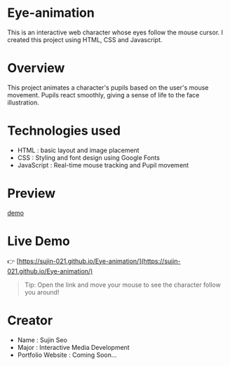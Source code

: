 # Eye-animation
This is an interactive web character whose eyes follow the mouse cursor. 
I created this project using HTML, CSS and Javascript.


# Overview
This project animates a character's pupils based on the user's mouse movement.
Pupils react smoothly, giving a sense of life to the face illustration. 


# Technologies used
- HTML : basic layout and image placement
- CSS : Styling and font design using Google Fonts
- JavaScript : Real-time mouse tracking and Pupil movement

# Preview
[demo](./preview.gif)


# Live Demo

👉 [https://sujin-021.github.io/Eye-animation/](https://sujin-021.github.io/Eye-animation/)

> Tip: Open the link and move your mouse to see the character follow you around!


# Creator 
- Name : Sujin Seo
- Major : Interactive Media Development
- Portfolio Website : Coming Soon...
